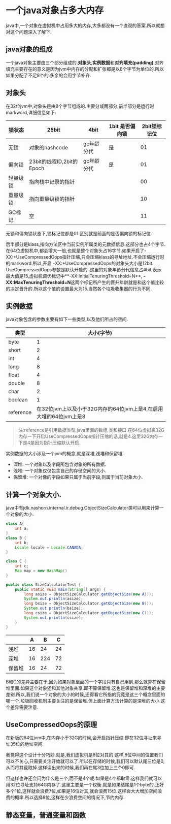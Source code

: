 # 一个java对象占多大内存

java中,一个对象在虚拟机中占用多大的内存,大多都没有一个直观的答案.所以就想对这个问题深入了解下.

## java对象的组成
一个java对象主要由三个部分组成的.**对象头**,**实例数据**和**对齐填充(padding)**.对齐填充主要存在的意义是因为jvm中内存的分配和扩张都是以8个字节为单位的.所以如果分配了不足8个的.多余的会用字节补齐.

## 对象头
在32位jvm中,对象头是由8个字节组成的.主要分成两部分,前半部分是运行时markword,详细信息如下:

| 锁状态 | 25bit | 4bit | 1bit 是否偏向锁| 2bit锁标记位 |
| ----- | ------ | ------ | --- | -- |
|无锁 | 对象的hashcode | gc年龄分代 | 是 | 01 |
|偏向锁 | 23bit的线程ID,2bit的Epoch | gc年龄分代 | 是 | 01|
|轻量级锁 |指向栈中记录的指针 | | | 00 |
|重量级锁 | 指向重量级锁的指针 | | | 10 |
|GC标记 | 空| | | 11 |

无锁和偏向锁状态下,锁标记位都是01.区别就是前面的是否偏向锁的标记位.

后半部分是klass,指向方法区中当前实例所属类的元数据信息.这部分也占4个字节.
在64位虚拟机中,都会增大一倍,也就是整个对象头占16字节.如果开启了-XX:+UseCompressedOops指针压缩,只会压缩klass的寻址地址.不会压缩运行时的markword.所以,开启 -XX:+UseCompressedOops的对象头大小是12bit. UseCompressedOops参数是默认开启的.
这里的对象年龄分代信息占4bit,表示最大值是15,虚拟机调优标记中**-XX:InitialTenuringThreshold=N**, **-XX:MaxTenuringThreshold=N**这两个标记所产生的晋升年龄就是和这个值比较的决定晋升的.所以这个值的设置最大为15.当然各个垃圾收集器的行为不同.

## 实例数据
java对象包含的参数主要有如下一些类型,以及他们所占的空间.

| 类型 | 大小(字节) |
| -- | -- |
| byte | 1 |
|short | 2| 
|int | 4| 
|long| 8 |
|float| 4|
|double | 8| 
| char | 2|
| boolean | 1|
| reference | 在32位jvm上以及小于32G内存的64位jvm上是4,在启用大堆的64位jvm上是8|

> 注:reference是引用数据类型,java里面的数组,类和接口.在64位虚拟机32G内存一下开启UseCompressedOops指针压缩的话,就是4.这里32G内存一下是4是因为指针压缩默认开启.

实例数据的大小涉及一个jvm的概念,就是深堆,浅堆和保留堆.
- 深堆: 一个对象以及字段所包含对象的所有数据.
- 浅堆: 一个对象仅仅包含自己的存储空间的大小.
- 保留堆: 一个对像的字段如果只属于当前字段,则属于当前对象大小.

## 计算一个对象大小.
java中有jdk.nashorn.internal.ir.debug.ObjectSizeCalculator类可以用来计算一个对象的大小.
```java
class A{
    int a;
}
class B {
    int b;
    Locale locale = Locale.CANADA;
}

class C {
    int c;
    Map map = new HashMap()
}

public class SizeCalculatorTest {
    public static void main(String[] args) {
        long asize = ObjectSizeCalculator.getObjectSize(new A());
        System.out.println(asize);
        long bsize = ObjectSizeCalculator.getObjectSize(new B());
        System.out.println(bsize);
        long csize = ObjectSizeCalculator.getObjectSize(new C());
        System.out.println(csize);
    }
}

```

| | A | B |C |
|--|--|--|--|
|浅堆|16 |24|24|
|深堆|16 |224|72|
|保留堆|16 | 24 | 72|

B和C的差异主要在于,因为如果对象里面的一个字段只有自己用到.那么就算在保留堆里面.如果这个对象还和其他对象共享.即不算保留堆.这也是保留堆和深堆的主要差别.所以,我们说一个对象的大小的时候,还得看它所指的究竟是这三个概念里面的哪一个.垃圾回收机制主要关注的是保留堆.但上面计算方法计算的是深堆的大小.这个差异需要注意.

## UseCompressedOops的原理
在新版的64位jvm中,在内存小于32G的时候,会开启指针压缩.即在32位寻址来寻址35位的地址空间.

我觉得这个设计十分巧妙.就是,我们虚拟机是8位对其的.这样,8位中间的位置我们可以不关心,只需要关注开始就可以了.所以在存储的时候,我们可以默认尾三位是0,从而将其截取掉.这样读出来的时候,我们再在尾3位加上三个0即可.

但这样也许还会问为什么是三个,而不是4个呢.如果是4个都取零.这样我们就可以用32位寻址支持64G内存了.这里主要是一个权衡.就是如果结尾是1个byte的.正好多个1位,这样就会浪费7位,如果是16位对其,就会浪费15位.这样会大大增加空间浪费的概率.所以选择8位,这样在少浪费空间的情况下,节约内存.

## 静态变量，普通变量和函数
